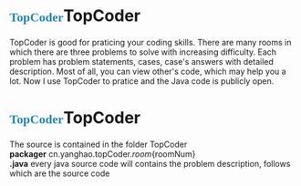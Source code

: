<element style="margin:0em 0px 12px; padding:0px; font-family:Microsoft YaHei; font-size:22px; color:rgb(32,136,178); line-height:32px">TopCoder</element>TopCoder</element>
========

  TopCoder is good for praticing your coding skills. There are many rooms in which there are three problems to solve with increasing difficulty. Each problem has problem statements, cases, case's answers with detailed description. Most of all, you can view other's code, which may help you a lot.
  Now I use TopCoder to pratice and the Java code is publicly open.  
# <element style="margin:0em 0px 12px; padding:0px; font-family:Microsoft YaHei; font-size:22px; color:rgb(32,136,178); line-height:32px">TopCoder</element>TopCoder</element>
The source is contained in the folder TopCoder  
**packager** cn.yanghao.topCoder.${room}${roomNum}  
**.java** every java source code will contains the problem description, follows which are the source code
